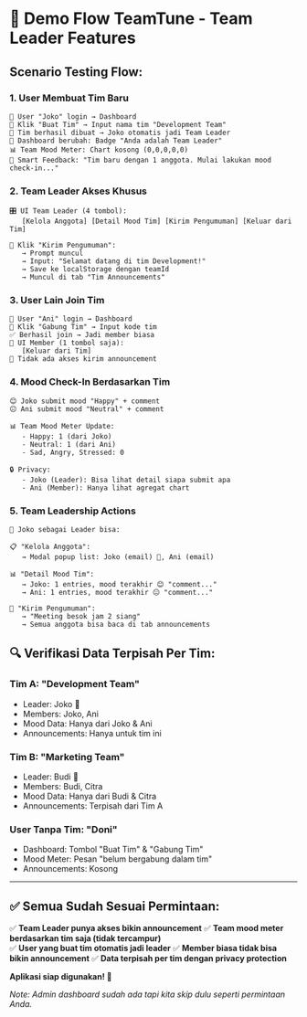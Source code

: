 # 🎯 Demo Flow TeamTune - Team Leader Features

## **Scenario Testing Flow:**

### **1. User Membuat Tim Baru**
```
👤 User "Joko" login → Dashboard
📝 Klik "Buat Tim" → Input nama tim "Development Team"
🎯 Tim berhasil dibuat → Joko otomatis jadi Team Leader
👑 Dashboard berubah: Badge "Anda adalah Team Leader"
📊 Team Mood Meter: Chart kosong (0,0,0,0,0)
💬 Smart Feedback: "Tim baru dengan 1 anggota. Mulai lakukan mood check-in..."
```

### **2. Team Leader Akses Khusus**
```
🎛️ UI Team Leader (4 tombol):
   [Kelola Anggota] [Detail Mood Tim] [Kirim Pengumuman] [Keluar dari Tim]

📢 Klik "Kirim Pengumuman":
   → Prompt muncul
   → Input: "Selamat datang di tim Development!"
   → Save ke localStorage dengan teamId
   → Muncul di tab "Tim Announcements"
```

### **3. User Lain Join Tim**
```
👤 User "Ani" login → Dashboard  
🔗 Klik "Gabung Tim" → Input kode tim
✅ Berhasil join → Jadi member biasa
📱 UI Member (1 tombol saja):
   [Keluar dari Tim]
🚫 Tidak ada akses kirim announcement
```

### **4. Mood Check-In Berdasarkan Tim**
```
😊 Joko submit mood "Happy" + comment
😐 Ani submit mood "Neutral" + comment

📊 Team Mood Meter Update:
   - Happy: 1 (dari Joko)
   - Neutral: 1 (dari Ani)
   - Sad, Angry, Stressed: 0

🔒 Privacy:
   - Joko (Leader): Bisa lihat detail siapa submit apa
   - Ani (Member): Hanya lihat agregat chart
```

### **5. Team Leadership Actions**
```
👑 Joko sebagai Leader bisa:

📋 "Kelola Anggota":
   → Modal popup list: Joko (email) 👑, Ani (email)

📊 "Detail Mood Tim":
   → Joko: 1 entries, mood terakhir 😊 "comment..."
   → Ani: 1 entries, mood terakhir 😐 "comment..."

📢 "Kirim Pengumuman":
   → "Meeting besok jam 2 siang"
   → Semua anggota bisa baca di tab announcements
```

## **🔍 Verifikasi Data Terpisah Per Tim:**

### **Tim A: "Development Team"**
- Leader: Joko 👑
- Members: Joko, Ani
- Mood Data: Hanya dari Joko & Ani
- Announcements: Hanya untuk tim ini

### **Tim B: "Marketing Team"** 
- Leader: Budi 👑  
- Members: Budi, Citra
- Mood Data: Hanya dari Budi & Citra
- Announcements: Terpisah dari Tim A

### **User Tanpa Tim: "Doni"**
- Dashboard: Tombol "Buat Tim" & "Gabung Tim"
- Mood Meter: Pesan "belum bergabung dalam tim"
- Announcements: Kosong

---

## **✅ Semua Sudah Sesuai Permintaan:**

✅ **Team Leader punya akses bikin announcement**
✅ **Team mood meter berdasarkan tim saja (tidak tercampur)**  
✅ **User yang buat tim otomatis jadi leader**
✅ **Member biasa tidak bisa bikin announcement**
✅ **Data terpisah per tim dengan privacy protection**

**Aplikasi siap digunakan! 🚀**

*Note: Admin dashboard sudah ada tapi kita skip dulu seperti permintaan Anda.*
